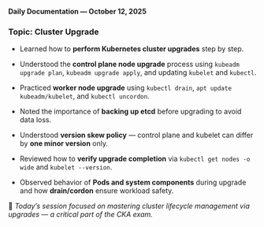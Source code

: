 
**Daily Documentation — October 12, 2025**

### **Topic: Cluster Upgrade**

- Learned how to **perform Kubernetes cluster upgrades** step by step.
    
- Understood the **control plane node upgrade** process using `kubeadm upgrade plan`, `kubeadm upgrade apply`, and updating `kubelet` and `kubectl`.
    
- Practiced **worker node upgrade** using `kubectl drain`, `apt update kubeadm/kubelet`, and `kubectl uncordon`.
    
- Noted the importance of **backing up etcd** before upgrading to avoid data loss.
    
- Understood **version skew policy** — control plane and kubelet can differ by **one minor version** only.
    
- Reviewed how to **verify upgrade completion** via `kubectl get nodes -o wide` and `kubelet --version`.
    
- Observed behavior of **Pods and system components** during upgrade and how **drain/cordon** ensure workload safety.
    

📘 _Today’s session focused on mastering cluster lifecycle management via upgrades — a critical part of the CKA exam._

